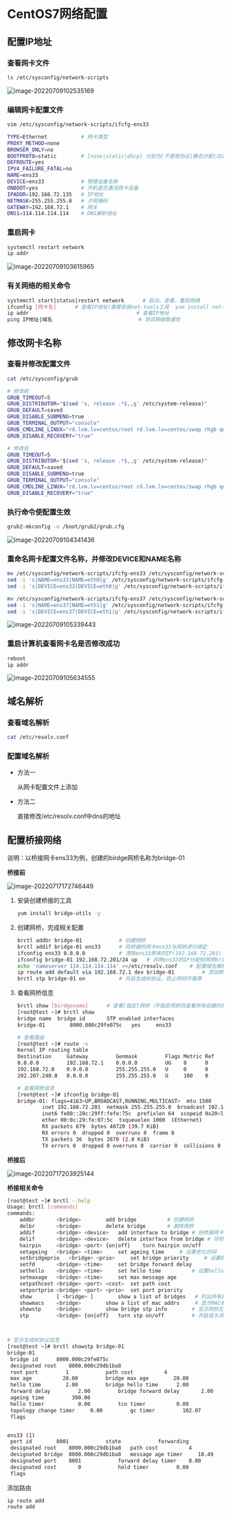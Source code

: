 # CentOS7网络配置

## 配置IP地址

### 查看网卡文件

```bash
ls /etc/sysconfig/network-scripts
```

![image-20220709102535169](https://s2.loli.net/2022/12/08/gf8qPiIWQN7uAtJ.png)

### 编辑网卡配置文件

```bash
vim /etc/sysconfig/network-scripts/ifcfg-ens33

TYPE=Ethernet			# 网卡类型
PROXY_METHOD=none
BROWSER_ONLY=no
BOOTPROTO=static		# [none|static|dhcp] 分别为[不使用协议|静态分配|动态主机配置]
DEFROUTE=yes
IPV4_FAILURE_FATAL=no
NAME=ens33
DEVICE=ens33			# 物理设备名称
ONBOOT=yes				# 开机是否激活网卡设备
IPADDR=192.168.72.135	# IP地址
NETMASK=255.255.255.0	# 子网掩码
GATEWAY=192.168.72.1	# 网关
DNS1=114.114.114.114	# DNS解析地址
```

### 重启网卡

```bash
systemctl restart network
ip addr
```

![image-20220709103615965](https://s2.loli.net/2022/12/08/PdBoQhiycsRHUrY.png)

### 有关网络的相关命令

```bash
systemctl start|status|restart network		# 启动、查看、重启网络
ifconfig [网卡名]		# 查看IP地址(需要安装net-tools工具  yum install net-tools -y)
ip addr									  # 查看IP地址
ping IP地址|域名						    # 测试网络联通性
```



## 修改网卡名称

### 查看并修改配置文件

```bash
cat /etc/sysconfig/grub

# 修改前
GRUB_TIMEOUT=5
GRUB_DISTRIBUTOR="$(sed 's, release .*$,,g' /etc/system-release)"
GRUB_DEFAULT=saved
GRUB_DISABLE_SUBMENU=true
GRUB_TERMINAL_OUTPUT="console"
GRUB_CMDLINE_LINUX="rd.lvm.lv=centos/root rd.lvm.lv=centos/swap rhgb quiet"		# 修改这一行
GRUB_DISABLE_RECOVERY="true"

# 修改后
GRUB_TIMEOUT=5
GRUB_DISTRIBUTOR="$(sed 's, release .*$,,g' /etc/system-release)"
GRUB_DEFAULT=saved
GRUB_DISABLE_SUBMENU=true
GRUB_TERMINAL_OUTPUT="console"
GRUB_CMDLINE_LINUX="rd.lvm.lv=centos/root rd.lvm.lv=centos/swap rhgb quiet net.ifnames=0 biosdevname=0"
GRUB_DISABLE_RECOVERY="true"
```

### 执行命令使配置生效

```bash
grub2-mkconfig -o /boot/grub2/grub.cfg
```

![image-20220709104341436](https://s2.loli.net/2022/12/08/uG9d4NlSKCaHPc7.png)

### 重命名网卡配置文件名称，并修改DEVICE和NAME名称

```bash
mv /etc/sysconfig/network-scripts/ifcfg-ens33 /etc/sysconfig/network-scripts/ifcfg-eth0		# 第一个网卡
sed -i 's|NAME=ens33|NAME=eth0|g' /etc/sysconfig/network-scripts/ifcfg-eth0					# 修改NAME
sed -i 's|DEVICE=ens33|DEVICE=eth0|g' /etc/sysconfig/network-scripts/ifcfg-eth0				# 修改DEVICE

mv /etc/sysconfig/network-scripts/ifcfg-ens37 /etc/sysconfig/network-scripts/ifcfg-eth1		# 第二个网卡
sed -i 's|NAME=ens37|NAME=eth1|g' /etc/sysconfig/network-scripts/ifcfg-eth1					# 修改NAME
sed -i 's|DEVICE=ens37|DEVICE=eth1|g' /etc/sysconfig/network-scripts/ifcfg-eth1				# 修改DEVICE
```

![image-20220709105339443](https://s2.loli.net/2022/12/08/9GNrQXCOw2v4Mqt.png)

### 重启计算机查看网卡名是否修改成功

```bash
reboot
ip addr
```

![image-20220709105634555](https://s2.loli.net/2022/12/08/viFeabGtHJn6Ls8.png)

## 域名解析

### 查看域名解析

```bash
cat /etc/resolv.conf
```

### 配置域名解析

- 方法一

  从网卡配置文件上添加

- 方法二

  直接修改/etc/resolv.conf中dns的地址

## 配置桥接网络

说明：以桥接网卡ens33为例，创建的birdge网桥名称为bridge-01

**桥接前**

![image-20220717172746449](https://s2.loli.net/2022/12/08/m5PAVzBdbCR6qg1.png)

1. 安装创建桥接的工具

   ```bash
   yum install bridge-utils -y
   ```

2. 创建网桥，完成相关配置

   ```bash
   brctl addbr bridge-01			# 创建网桥
   brctl addif bridge-01 ens33		# 将桥接的网卡ens33与网桥进行绑定
   ifconfig ens33 0.0.0.0			# 清除ens33原来的IP(192.168.72.201)
   ifconfig bridge-01 192.168.72.201/24 up	 # 将原ens33的IP分配给网桥bridge-01
   echo 'nameserver 114.114.114.114' >>/etc/resolv.conf	   # 配置域名解析
   ip route add default via 192.168.72.1 dev bridge-01		   # 添加默认路由（访问外网时指定通过网桥bridge-01经网关192.168.72.1访问外网）
   brctl stp bridge-01 on			# 开启生成树协议，防止网桥环路等
   ```

3. 查看网桥信息

   ```bash
   brctl show [birdgename]		# 查看[指定]网桥（不指定网桥则查看所有创建的网桥）
   [root@test ~]# brctl show
   bridge name	bridge id		STP enabled	interfaces
   bridge-01		8000.000c29fe075c	yes		ens33
   
   # 查看路由
   [root@test ~]# route -n
   Kernel IP routing table
   Destination     Gateway         Genmask         Flags Metric Ref    Use Iface
   0.0.0.0         192.168.72.1    0.0.0.0         UG    0      0        0 bridge-01
   192.168.72.0    0.0.0.0         255.255.255.0   U     0      0        0 bridge-01
   202.207.240.0   0.0.0.0         255.255.255.0   U     100    0        0 ens37
   
   # 查看网桥信息
   [root@test ~]# ifconfig bridge-01
   bridge-01: flags=4163<UP,BROADCAST,RUNNING,MULTICAST>  mtu 1500
           inet 192.168.72.201  netmask 255.255.255.0  broadcast 192.168.72.255
           inet6 fe80::20c:29ff:fefe:75c  prefixlen 64  scopeid 0x20<link>
           ether 00:0c:29:fe:07:5c  txqueuelen 1000  (Ethernet)
           RX packets 679  bytes 40720 (39.7 KiB)
           RX errors 0  dropped 0  overruns 0  frame 0
           TX packets 36  bytes 2870 (2.8 KiB)
           TX errors 0  dropped 0 overruns 0  carrier 0  collisions 0
   ```

**桥接后**

![image-20220717203925144](https://s2.loli.net/2022/12/08/az95gksCnbwym72.png)

**桥接相关命令**

```bash
[root@test ~]# brctl --help
Usage: brctl [commands]
commands:
	addbr     	<bridge>		add bridge			# 创建网桥
	delbr     	<bridge>		delete bridge		# 删除网桥
	addif     	<bridge> <device>	add interface to bridge	# 将桥接网卡和网桥绑定
	delif     	<bridge> <device>	delete interface from bridge # 将桥接网卡从网桥中删除
	hairpin   	<bridge> <port> {on|off}	turn hairpin on/off
	setageing 	<bridge> <time>		set ageing time		# 设置老化时间
	setbridgeprio	<bridge> <prio>		set bridge priority		# 设置网桥优先级
	setfd     	<bridge> <time>		set bridge forward delay
	sethello  	<bridge> <time>		set hello time			# 设置hello包时间间隔
	setmaxage 	<bridge> <time>		set max message age
	setpathcost	<bridge> <port> <cost>	set path cost
	setportprio	<bridge> <port> <prio>	set port priority
	show      	[ <bridge> ]		show a list of bridges	 # 列出所有网桥
	showmacs  	<bridge>		show a list of mac addrs	 # 显示MAC表
	showstp   	<bridge>		show bridge stp info		# 显示网桥生成树信息
	stp       	<bridge> {on|off}	turn stp on/off			# 开启或关闭生成树协议



# 显示生成树协议信息
[root@test ~]# brctl showstp bridge-01
bridge-01
 bridge id		8000.000c29fe075c
 designated root	8000.000c29db1ba8
 root port		   1			path cost		   4
 max age		  20.00			bridge max age		  20.00
 hello time		   2.00			bridge hello time	   2.00
 forward delay		   2.00			bridge forward delay	   2.00
 ageing time		 300.00
 hello timer		   0.00			tcn timer		   0.00
 topology change timer	   0.00			gc timer		 102.07
 flags			


ens33 (1)
 port id		8001			state		     forwarding
 designated root	8000.000c29db1ba8	path cost		   4
 designated bridge	8000.000c29db1ba8	message age timer	  18.49
 designated port	8001			forward delay timer	   0.00
 designated cost	   0			hold timer		   0.00
 flags			
```

添加路由

```
ip route add 
route add
```